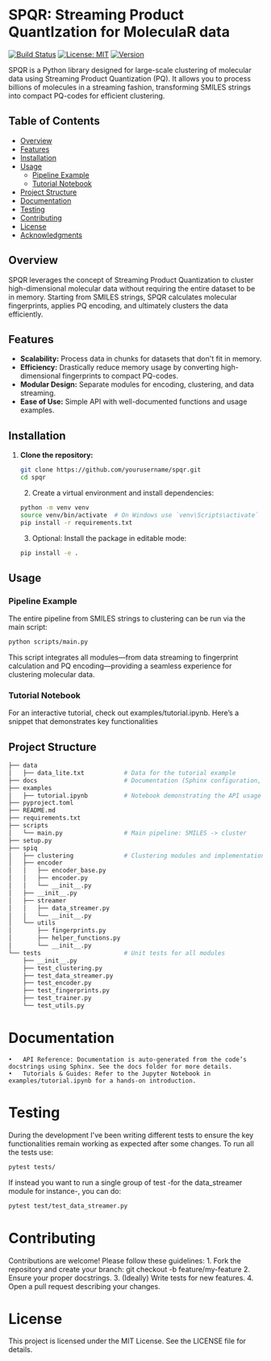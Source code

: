 # SPQR: Streaming Product QuantIzation for MoleculaR data

[![Build Status](https://img.shields.io/badge/build-passing-brightgreen)](https://github.com/afloresep/SPiQ/blob/master/.github/workflows/test.yml)
[![License: MIT](https://img.shields.io/badge/License-MIT-yellow.svg)](https://opensource.org/licenses/MIT)
[![Version](https://img.shields.io/badge/version-0.1.0-blue)](https://github.com/afloresep/SPiQ)

SPQR is a Python library designed for large-scale clustering of molecular data using Streaming Product Quantization (PQ). It allows you to process billions of molecules in a streaming fashion, transforming SMILES strings into compact PQ-codes for efficient clustering.

## Table of Contents

- [Overview](#overview)
- [Features](#features)
- [Installation](#installation)
- [Usage](#usage)
  - [Pipeline Example](#pipeline-example)
  - [Tutorial Notebook](#tutorial-notebook)
- [Project Structure](#project-structure)
- [Documentation](#documentation)
- [Testing](#testing)
- [Contributing](#contributing)
- [License](#license)
- [Acknowledgments](#acknowledgments)

## Overview

SPQR leverages the concept of Streaming Product Quantization to cluster high-dimensional molecular data without requiring the entire dataset to be in memory. Starting from SMILES strings, SPQR calculates molecular fingerprints, applies PQ encoding, and ultimately clusters the data efficiently.

## Features

- **Scalability:** Process data in chunks for datasets that don't fit in memory.
- **Efficiency:** Drastically reduce memory usage by converting high-dimensional fingerprints to compact PQ-codes.
- **Modular Design:** Separate modules for encoding, clustering, and data streaming.
- **Ease of Use:** Simple API with well-documented functions and usage examples.

## Installation

1. **Clone the repository:**

   ```bash
   git clone https://github.com/yourusername/spqr.git
   cd spqr
   ```

	2.	Create a virtual environment and install dependencies:

    ```bash
    python -m venv venv
    source venv/bin/activate  # On Windows use `venv\Scripts\activate`
    pip install -r requirements.txt
    ```

	3.	Optional: Install the package in editable mode:

    ```bash
    pip install -e . 
    ```

## Usage

### Pipeline Example

The entire pipeline from SMILES strings to clustering can be run via the main script:

```bash
python scripts/main.py
```

This script integrates all modules—from data streaming to fingerprint calculation and PQ encoding—providing a seamless experience for clustering molecular data.

### Tutorial Notebook

For an interactive tutorial, check out examples/tutorial.ipynb. Here’s a snippet that demonstrates key functionalities

## Project Structure

```bash
├── data
│   ├── data_lite.txt           # Data for the tutorial example
├── docs                        # Documentation (Sphinx configuration, guides, etc.)
├── examples
│   ├── tutorial.ipynb          # Notebook demonstrating the API usage
├── pyproject.toml
├── README.md
├── requirements.txt
├── scripts
│   └── main.py                 # Main pipeline: SMILES -> cluster
├── setup.py
├── spiq
│   ├── clustering              # Clustering modules and implementations
│   ├── encoder
│   │   ├── encoder_base.py
│   │   ├── encoder.py
│   │   └── __init__.py
│   ├── __init__.py
│   ├── streamer
│   │   ├── data_streamer.py
│   │   └── __init__.py
│   └── utils
│       ├── fingerprints.py
│       ├── helper_functions.py
│       └── __init__.py
└── tests                       # Unit tests for all modules
    ├── __init__.py
    ├── test_clustering.py
    ├── test_data_streamer.py
    ├── test_encoder.py
    ├── test_fingerprints.py
    ├── test_trainer.py
    └── test_utils.py
```

# Documentation
	•	API Reference: Documentation is auto-generated from the code’s docstrings using Sphinx. See the docs folder for more details.
	•	Tutorials & Guides: Refer to the Jupyter Notebook in examples/tutorial.ipynb for a hands-on introduction.

# Testing

During the development I've been writing different tests to ensure the key functionalities remain working as expected after some changes. To run all the tests use:

```bash
pytest tests/
```

If instead you want to run a single group of test -for the data_streamer module for instance-, you can do: 

```bash
pytest test/test_data_streamer.py
```


# Contributing
Contributions are welcome! Please follow these guidelines:
	1.	Fork the repository and create your branch:
git checkout -b feature/my-feature
	2.	Ensure your proper docstrings.
	3.	(Ideally) Write tests for new features.
	4.	Open a pull request describing your changes.

# License
This project is licensed under the MIT License. See the LICENSE file for details.

